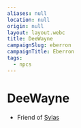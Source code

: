 ```yaml
---
aliases: null
location: null
origin: null
layout: layout.webc
title: DeeWayne
campaignSlug: eberron
campaignTitle: Eberron
tags:
  - npcs
---
```

# DeeWayne

- Friend of [Sylas](npcs/sylas-of-tortilla.md)
